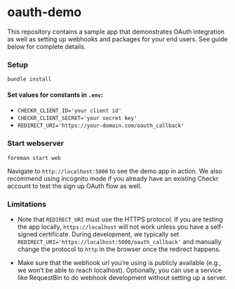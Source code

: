 # oauth-demo

This repository contains a sample app that demonstrates OAuth integration as well as setting up webhooks and packages for your end users. See guide below for complete details.

### Setup
`bundle install`

#### Set values for constants in `.env`:
* `CHECKR_CLIENT_ID='your client id'`
* `CHECKR_CLIENT_SECRET='your secret key'`
* `REDIRECT_URI='https://your-domain.com/oauth_callback'`

### Start webserver
`foreman start web`

Navigate to `http://localhost:5000` to see the demo app in action. We also recommend using incognito mode if you already have an existing Checkr account to test the sign up OAuth flow as well.

### Limitations
- Note that `REDIRECT_URI` must use the HTTPS protocol. If you are testing the app locally, `https://localhost` will not work unless you have a self-signed certificate. During development, we typically set `REDIRECT_URI='https://localhost:5000/oauth_callback'` and manually change the protocol to `http` in the browser once the redirect happens.

- Make sure that the webhook url you’re using is publicly available (e.g., we won’t be able to reach localhost). Optionally, you can use a service like RequestBin to do webhook development without setting up a server.
